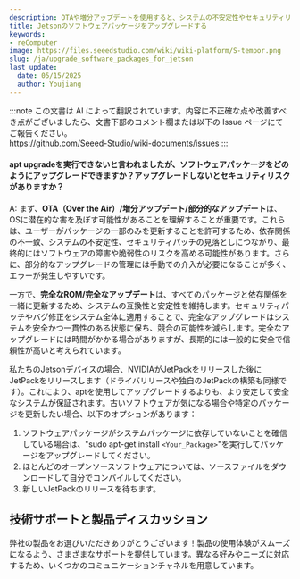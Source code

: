```yaml
---
description: OTAや増分アップデートを使用すると、システムの不安定性やセキュリティリスクを引き起こす可能性があるため、システムのセキュリティと安定性を維持し、部分的なアップデートを避けるために、完全なROMアップデートを実行することを推奨します。
title: Jetsonのソフトウェアパッケージをアップグレードする
keywords:
- reComputer
image: https://files.seeedstudio.com/wiki/wiki-platform/S-tempor.png
slug: /ja/upgrade_software_packages_for_jetson
last_update:
  date: 05/15/2025
  author: Youjiang
---
```

:::note
この文書は AI によって翻訳されています。内容に不正確な点や改善すべき点がございましたら、文書下部のコメント欄または以下の Issue ページにてご報告ください。  
https://github.com/Seeed-Studio/wiki-documents/issues
:::

#### apt upgradeを実行できないと言われましたが、ソフトウェアパッケージをどのようにアップグレードできますか？アップグレードしないとセキュリティリスクがありますか？

A: まず、**OTA（Over the Air）/増分アップデート/部分的なアップデート**は、OSに潜在的な害を及ぼす可能性があることを理解することが重要です。これらは、ユーザーがパッケージの一部のみを更新することを許可するため、依存関係の不一致、システムの不安定性、セキュリティパッチの見落としにつながり、最終的にはソフトウェアの障害や脆弱性のリスクを高める可能性があります。さらに、部分的なアップグレードの管理には手動での介入が必要になることが多く、エラーが発生しやすいです。

一方で、**完全なROM/完全なアップデート**は、すべてのパッケージと依存関係を一緒に更新するため、システムの互換性と安定性を維持します。セキュリティパッチやバグ修正をシステム全体に適用することで、完全なアップグレードはシステムを安全かつ一貫性のある状態に保ち、競合の可能性を減らします。完全なアップグレードには時間がかかる場合がありますが、長期的には一般的に安全で信頼性が高いと考えられています。

私たちのJetsonデバイスの場合、NVIDIAがJetPackをリリースした後にJetPackをリリースします（ドライバリリースや独自のJetPackの構築も同様です）。これにより、aptを使用してアップグレードするよりも、より安定して安全なシステムが保証されます。古いソフトウェアが気になる場合や特定のパッケージを更新したい場合、以下のオプションがあります：

1. ソフトウェアパッケージがシステムパッケージに依存していないことを確信している場合は、"sudo apt-get install `<Your_Package>`"を実行してパッケージをアップグレードしてください。
2. ほとんどのオープンソースソフトウェアについては、ソースファイルをダウンロードして自分でコンパイルしてください。
3. 新しいJetPackのリリースを待ちます。


## 技術サポートと製品ディスカッション

弊社の製品をお選びいただきありがとうございます！製品の使用体験がスムーズになるよう、さまざまなサポートを提供しています。異なる好みやニーズに対応するため、いくつかのコミュニケーションチャネルを用意しています。

<div class="button_tech_support_container">
<a href="https://forum.seeedstudio.com/" class="button_forum"></a> 
<a href="https://www.seeedstudio.com/contacts" class="button_email"></a>
</div>

<div class="button_tech_support_container">
<a href="https://discord.gg/eWkprNDMU7" class="button_discord"></a> 
<a href="https://github.com/Seeed-Studio/wiki-documents/discussions/69" class="button_discussion"></a>
</div>